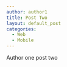 ```yaml
---
author: author1
title: Post Two
layout: default_post
categories:
  - Web
  - Mobile
---
```


Author one post two
